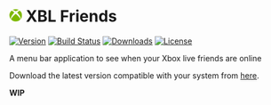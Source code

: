 # <img src="src/electron/icon.png" height="23"> XBL Friends

[![Version](https://img.shields.io/github/release/mike182uk/xbl-friends.svg?style=flat-square)]()
[![Build Status](https://img.shields.io/travis/mike182uk/xbl-friends.svg?style=flat-square)](http://travis-ci.org/mike182uk/xbl-friends)
[![Downloads](https://img.shields.io/github/downloads/mike182uk/xbl-friends/total.svg?style=flat-square)](https://github.com/mike182uk/xbl-friends)
[![License](https://img.shields.io/github/license/mike182uk/xbl-friends.svg?style=flat-square)](https://www.npmjs.com/package/xbl-friends)

A menu bar application to see when your Xbox live friends are online

Download the latest version compatible with your system from [here](https://github.com/mike182uk/xbl-friends/releases).

**WIP**
